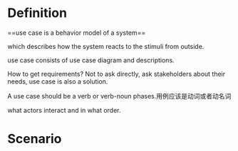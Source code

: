 # Definition

==use case is a behavior model of a system==

which describes how the system reacts to the stimuli from outside.

use case consists of use case diagram and descriptions.

How to get requirements? Not to ask directly, ask stakeholders about their needs, use case is also a solution.



A use case should be a verb or verb-noun phases.用例应该是动词或者动名词

what actors interact and in what order.

# Scenario